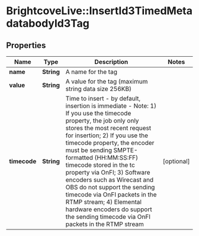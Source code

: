 # BrightcoveLive::InsertId3TimedMetadatabodyId3Tag

## Properties
Name | Type | Description | Notes
------------ | ------------- | ------------- | -------------
**name** | **String** | A name for the tag | 
**value** | **String** | A value for the tag (maximum string data size 256KB) | 
**timecode** | **String** | Time to insert - by default, insertion is immediate - Note: 1) If you use the timecode property, the job only only stores the most recent request for insertion; 2) If you use the timecode property, the encoder must be sending SMPTE-formatted (HH:MM:SS:FF) timecode stored in the tc property via OnFI; 3) Software encoders such as Wirecast and OBS do not support the sending timecode via OnFI packets in the RTMP stream; 4) Elemental hardware encoders do support the sending timecode via OnFI packets in the RTMP stream | [optional] 


